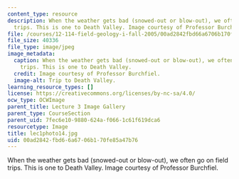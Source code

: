 ```yaml
---
content_type: resource
description: When the weather gets bad (snowed-out or blow-out), we often go on field
  trips. This is one to Death Valley. Image courtesy of Professor Burchfiel.
file: /courses/12-114-field-geology-i-fall-2005/00ad2842fbd66a6706b170fe85a47b76_lec1photo14.jpg
file_size: 40336
file_type: image/jpeg
image_metadata:
  caption: When the weather gets bad (snowed-out or blow-out), we often go on field
    trips. This is one to Death Valley.
  credit: Image courtesy of Professor Burchfiel.
  image-alt: Trip to Death Valley.
learning_resource_types: []
license: https://creativecommons.org/licenses/by-nc-sa/4.0/
ocw_type: OCWImage
parent_title: Lecture 3 Image Gallery
parent_type: CourseSection
parent_uid: 7fec6e10-9880-624a-f066-1c61f619dca6
resourcetype: Image
title: lec1photo14.jpg
uid: 00ad2842-fbd6-6a67-06b1-70fe85a47b76
---
```

When the weather gets bad (snowed-out or blow-out), we often go on field trips. This is one to Death Valley. Image courtesy of Professor Burchfiel.